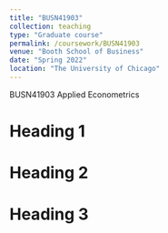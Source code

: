 ```yaml
---
title: "BUSN41903"
collection: teaching
type: "Graduate course"
permalink: /coursework/BUSN41903
venue: "Booth School of Business"
date: "Spring 2022"
location: "The University of Chicago"
---
```


BUSN41903 Applied Econometrics

Heading 1
======

Heading 2
======

Heading 3
======
